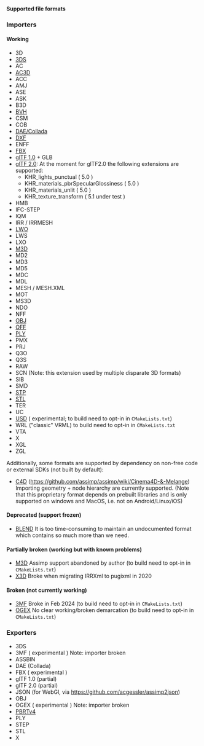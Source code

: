 #### Supported file formats ####

### Importers

#### Working
- 3D
- [3DS](https://en.wikipedia.org/wiki/.3ds)
- AC
- [AC3D](https://en.wikipedia.org/wiki/AC3D)
- ACC
- AMJ
- ASE
- ASK
- B3D
- [BVH](https://en.wikipedia.org/wiki/Biovision_Hierarchy)
- CSM
- COB
- [DAE/Collada](https://en.wikipedia.org/wiki/COLLADA)
- [DXF](https://en.wikipedia.org/wiki/AutoCAD_DXF)
- ENFF
- [FBX](https://en.wikipedia.org/wiki/FBX)
- [glTF 1.0](https://en.wikipedia.org/wiki/GlTF#glTF_1.0) + GLB
- [glTF 2.0](https://en.wikipedia.org/wiki/GlTF#glTF_2.0):
  At the moment for glTF2.0 the following extensions are supported:
  + KHR_lights_punctual ( 5.0 )
  + KHR_materials_pbrSpecularGlossiness ( 5.0 )
  + KHR_materials_unlit ( 5.0 )
  + KHR_texture_transform ( 5.1 under test )
- HMB
- IFC-STEP
- IQM
- IRR / IRRMESH
- [LWO](https://en.wikipedia.org/wiki/LightWave_3D)
- LWS
- LXO
- [M3D](https://bztsrc.gitlab.io/model3d)
- MD2
- MD3
- MD5
- MDC
- MDL
- MESH / MESH.XML
- MOT
- MS3D
- NDO
- NFF
- [OBJ](https://en.wikipedia.org/wiki/Wavefront_.obj_file)
- [OFF](https://en.wikipedia.org/wiki/OFF_(file_format))
- [PLY](https://en.wikipedia.org/wiki/PLY_(file_format))
- PMX
- PRJ
- Q3O
- Q3S
- RAW
- SCN (Note: this extension used by multiple disparate 3D formats)
- SIB
- SMD
- [STP](https://en.wikipedia.org/wiki/ISO_10303-21)
- [STL](https://en.wikipedia.org/wiki/STL_(file_format))
- TER
- UC
- [USD](https://en.wikipedia.org/wiki/Universal_Scene_Description) ( experimental; to build need to opt-in in `CMakeLists.txt`)
- WRL ("classic" VRML) to build need to opt-in in `CMakeLists.txt`
- VTA
- X
- XGL
- ZGL

Additionally, some formats are supported by dependency on non-free code or external SDKs (not built by default):

- [C4D](https://en.wikipedia.org/wiki/Cinema_4D) (https://github.com/assimp/assimp/wiki/Cinema4D-&-Melange) Importing geometry + node hierarchy are currently supported.
  (Note that this proprietary format depends on prebuilt libraries and is only supported on windows and MacOS,
    i.e. not on Android/Linux/iOS)

#### Deprecated (support frozen)
- [BLEND](https://en.wikipedia.org/wiki/.blend_(file_format)) It is too time-consuming to maintain an undocumented format which contains so much more than we need.

#### Partially broken (working but with known problems)
- [M3D](https://bztsrc.gitlab.io/model3d/) Assimp support abandoned by author (to build need to opt-in in `CMakeLists.txt`)
- [X3D](https://en.wikipedia.org/wiki/X3D) Broke when migrating IRRXml to pugixml in 2020

#### Broken (not currently working)
- [3MF](https://en.wikipedia.org/wiki/3D_Manufacturing_Format) Broke in Feb 2024 (to build need to opt-in in `CMakeLists.txt`)
- [OGEX](https://en.wikipedia.org/wiki/Open_Game_Engine_Exchange) No clear working/broken demarcation (to build need to opt-in in `CMakeLists.txt`)

### Exporters

- 3DS
- 3MF ( experimental ) Note: importer broken
- ASSBIN
- DAE (Collada)
- FBX ( experimental )
- glTF 1.0 (partial)
- glTF 2.0 (partial)
- JSON (for WebGl, via https://github.com/acgessler/assimp2json)
- OBJ
- OGEX ( experimental ) Note: importer broken
- [PBRTv4](https://github.com/mmp/pbrt-v4)
- PLY
- STEP
- STL
- X
